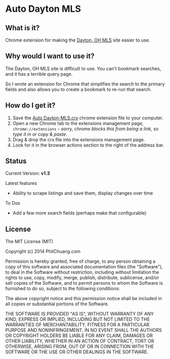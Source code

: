 Auto Dayton MLS
======================

What is it?
-----------
Chrome extension for making the [Dayton, OH MLS](http://dayton.rapmls.com/scripts/mgrqispi.dll?APPNAME=Dayton&PRGNAME=MLSLogin&ARGUMENT=1qpfrF1qRkQqOropCefZ1w%3D%3D&KeyRid=1) site easier to use.

Why would I want to use it?
---------------------------

The Dayton, OH MLS site is difficult to use. You can't bookmark searches, and it has a terrible query page.

So I wrote an extension for Chrome that simplifies the search to the primary fields and also allows you to create a bookmark to re-run that search.

How do I get it?
----------------

1. Save the [Auto Dayton-MLS.crx](https://github.com/philchuang/chrome-auto-dayton-mls/blob/master/crx/Auto%20DAY-MLS.crx) chrome extension file to your computer.
2. Open a new Chrome tab to the extensions management page, `chrome://extensions` - *sorry, chrome blocks this from being a link, so type it in or copy & paste*.
3. Drag & drop the crx file into the extensions management page.
4. Look for it in the browser actions section to the right of the address bar.

Status
------

Current Version: **v1.3**

Latest features

* Ability to scrape listings and save them, display changes over time

To Dos

* Add a few more search fields (perhaps make that configurable)

License
-------

The MIT License (MIT)

Copyright (c) 2014 PhilChuang.com

Permission is hereby granted, free of charge, to any person obtaining a copy
of this software and associated documentation files (the "Software"), to deal
in the Software without restriction, including without limitation the rights
to use, copy, modify, merge, publish, distribute, sublicense, and/or sell
copies of the Software, and to permit persons to whom the Software is
furnished to do so, subject to the following conditions:

The above copyright notice and this permission notice shall be included in all
copies or substantial portions of the Software.

THE SOFTWARE IS PROVIDED "AS IS", WITHOUT WARRANTY OF ANY KIND, EXPRESS OR
IMPLIED, INCLUDING BUT NOT LIMITED TO THE WARRANTIES OF MERCHANTABILITY,
FITNESS FOR A PARTICULAR PURPOSE AND NONINFRINGEMENT. IN NO EVENT SHALL THE
AUTHORS OR COPYRIGHT HOLDERS BE LIABLE FOR ANY CLAIM, DAMAGES OR OTHER
LIABILITY, WHETHER IN AN ACTION OF CONTRACT, TORT OR OTHERWISE, ARISING FROM,
OUT OF OR IN CONNECTION WITH THE SOFTWARE OR THE USE OR OTHER DEALINGS IN THE
SOFTWARE.
